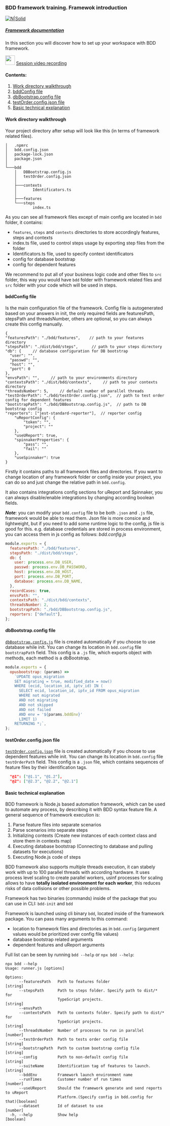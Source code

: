 ### BDD framework training. Framewok introduction

[![N|Solid](https://images.ctfassets.net/fikanzmkdlqn/5NoHRB1q6lrNzSSpekhrG5/cf22f3d7d9e82aed5e79659800458b57/TELUS_TAGLINE_HORIZONTAL_EN.svg)](https://www.telus.com/en/)

##### [Framework documentation](https://github.com/telus/telus-bdd-docs)

In this section you will discover how to set up your workspace with BDD framework.

<img src="https://cdn4.iconfinder.com/data/icons/48-bubbles/48/23.Videos-512.png" width="30px" margin-top="15px"/> [Session video recording](https://drive.google.com/file/d/1mjL3v4qyBD0L0VsVoJi3aSnfL7Sswv7V/view?usp=sharing)

#### Contents:

1. [Work directory walkthrough](#work-directory-walkthrough)
2. [bddConfig file](#bddconfig-file)
3. [dbBootstrap.config file](#dbbootstrapconfig-file)
4. [testOrder.config.json file](#testorderconfigjson-file)
5. [Basic technical explanation](#basic-technical-explanation)

#### Work directory walkthrough

Your project directory after setup will look like this (in terms of framework related files).

```
│   .npmrc
│   bdd.config.json
│   package-lock.json
│   package.json
│
└───bdd
    │   DBBootstrap.config.js
    │   testOrder.config.json
    │
    ├───contexts
    │       Identificators.ts
    │
    ├───features
    └───steps
            index.ts
```

As you can see all framework files except of main config are located in `bdd` folder, it contains:

- `features`, `steps` and `contexts` directories to store accordingly features, steps and contexts
- index.ts file, used to control steps usage by exporting step files from the folder
- Identificators.ts file, used to specify context identificators
- config for database bootstrap
- config for dependent features

We recommend to put all of your business logic code and other files to `src` folder, this way you would have `bdd` folder with framework related files and `src` folder with your code which will be used in steps.

#### bddConfig file

Is the main configuration file of the framework. Config file is autogenerated based on your answers in init, the only required fields are featuresPath, stepsPath and threadsNumber, others are optional, so you can always create this config manually.

```
{
"featuresPath": "./bdd/features",    // path to your features directory
"stepsPath": "./dist/bdd/steps",      // path to your steps directory
"db": {     // database configuration for DB bootstrap
  "user": "",
  "passwd": "",
  "host": "",
  "port": 0
},
"envsPath": "",     // path to your environments directory
"contextsPath": "./dist/bdd/contexts",     // path to your contexts directory
"threadsNumber": 5,     // default number of parallel threads
"testOrderPath": "./bdd/testOrder.config.json",  // path to test order config for dependent features
"bootstrapPath": "./bdd/DBBootstrap.config.js",  // path to DB bootstrap config
"reporters": ["jest-standard-reporter"],  // reporter config
	"uReportConfig": {
		"token": "",
		"project": ""
	},
	"useUReport": true,
	"spinnakerProperties": {
		"pass": "",
		"fail": ""
	},
	"useSpinnaker": true
}
```

Firstly it contains paths to all framework files and directories. If you want to change location of any framework folder or config inside your project, you can do so and just change the relative path in `bdd.config`.

It also contains integrations config sections for uReport and Spinnaker, you can always disable/enable integrations by changing according boolean fields.

_**Note**_: you can modify your `bdd.config` file to be both `.json` and `.js` file, framework would be able to read them.
Json file is more consice and lightweight, but if you need to add some runtime logic to the config, js file is good for this.
e.g. database credentials are stored in process environment, you can access them in js config as follows:
_bdd.config.js_

```javascript
module.exports = {
  featuresPath: "./bdd/features",
  stepsPath: "./dist/bdd/steps",
  db: {
    user: process.env.DB_USER,
    passwd: process.env.DB_PASSWORD,
    host: process.env.DB_HOST,
    port: process.env.DB_PORT,
    database: process.env.DB_NAME,
  },
  recordCases: true,
  envsPath: "",
  contextsPath: "./dist/bdd/contexts",
  threadsNumber: 2,
  bootstrapPath: "./bdd/DBBootstrap.config.js",
  reporters: ["default"],
};
```

#### dbBootstrap.config file

[`dbBootstrap.config.js`](./database-bootstrap.md) file is created automatically if you choose to use database while init.
You can change its location in `bdd.config` file `bootstrapPath` field.
This config is a `.js` file, which exports object with methods, each method is a dbBootstrap.

```javascript
module.exports = {
  opusbootstrap: (params) =>
    `UPDATE opus_migration
    SET migrating = true, modified_date = now()
    WHERE (ecid, location_id, iptv_id) IN (
      SELECT ecid, location_id, iptv_id FROM opus_migration
      WHERE not migrated 
      AND not migrating
      AND not skipped
      AND not failed
      AND env = '${params.bddEnv}'
      LIMIT 1)
    RETURNING *;`,
};
```

#### testOrder.config.json file

[`testOrder.config.json`](./dependent-features.md) file is created automatically if you choose to use dependent features while init.
You can change its location in `bdd.config` file `testOrderPath` field.
This config is a `.json` file, which contains sequences of feature files by their identification tags.

```json
  "@1": ["@1.1", "@1.2"],
  "@2": ["@2.3", "@2.2", "@2.1"]
```

#### Basic technical explanation

BDD framework is Node.js based automation framework, which can be used to automate any process, by describing it with BDD syntax feature file.
A general sequence of framework execution is:

1. Parse feature files into separate scenarios
2. Parse scenarios into separate steps
3. Initializing contexts (Create new instances of each context class and store them in contexts map)
4. Executing database bootstrap (Connecting to database and pulling datasets for executions)
5. Executing Node.js code of steps

BDD framework also supports multiple threads execution, it can stabely work with up to 100 parallel threads with according hardware.
It uses process level scaling to create parallel workers, usinf processes for scaling allows to have **totally isolated environment for each worker**, this reduces risks of data collisions or other possible problems.

Framework has two binaries (commands) inside of the package that you can use in CLI: `bdd-init` and `bdd`

Framework is launched using cli binary `bdd`, located inside of the framework package.
You can pass many arguments to this command:

- location to framework files and directories as in `bdd.config` (argument values would be prioritized over config file values)
- database bootstrap related arguments
- dependent features and uReport arguments

Full list can be seen by running `bdd --help` or `npx bdd --help`:

```
npx bdd --help
Usage: runner.js [options]

Options:
      --featuresPath   Path to features folder                          [string]
      --stepsPath      Path to steps folder. Specify path to dist/* for
                       TypeScript projects.                             [string]
      --envsPath
      --contextsPath   Path to contexts folder. Specify path to dist/* for
                       TypeScript projects.                             [string]
      --threadsNumber  Number of processes to run in parallel           [number]
      --testOrderPath  Path to tests order config file                  [string]
      --bootstrapPath  Path to custom bootstrap config file             [string]
      --config         Path to non-default config file                  [string]
      --suiteName      Identification tag of features to launch.        [string]
      --bddEnv         Framework launch environment name
      --runTimes       Customer number of run times                     [number]
      --useUReport     Should the framework generate and send reports to uReport
                       Platform.(Specify config in bdd.config for that)[boolean]
      --dataset        Id of dataset to use                             [number]
  -h, --help           Show help                                       [boolean]
```
